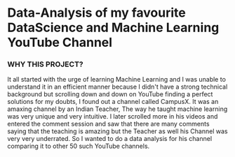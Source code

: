 # Data-Analysis of my favourite DataScience and Machine Learning YouTube Channel


### WHY THIS PROJECT?

It all started with the urge of learning Machine Learning and I was unable to understand it in an efficient manner because I didn't have a strong technical background but scrolling down and down on YouTube finding a perfect solutions for my doubts, I found out a channel called CampusX. It was an amaxing channel by an Indian Teacher, The way he taught machine learning was very unique and very intuitive. I later scrolled more in his videos and entered the comment session and saw that there are many comments saying that the teaching is amazing but the Teacher as well his Channel was very very underrated.
So I wanted to do a data analysis for his channel comparing it to other 50 such YouTube channels.

